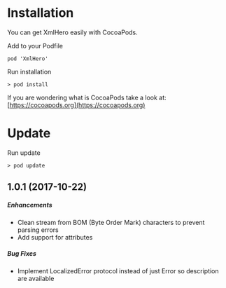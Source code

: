 # Installation
You can get XmlHero easily with CocoaPods.

Add to your Podfile
```
pod 'XmlHero'
```
Run installation
```
> pod install
```
If you are wondering what is CocoaPods take a look at: [https://cocoapods.org](https://cocoapods.org)

# Update

Run update
```
> pod update
```

## 1.0.1 (2017-10-22)

##### Enhancements

- Clean stream from BOM (Byte Order Mark)
   characters to prevent parsing errors
- Add support for attributes

##### Bug Fixes

- Implement LocalizedError protocol instead
  of just Error so description are available
